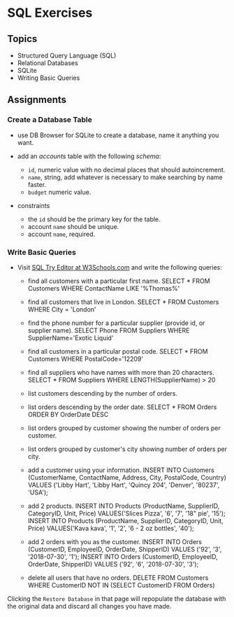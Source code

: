 # SQL Exercises

## Topics

- Structured Query Language (SQL)
- Relational Databases
- SQLite
- Writing Basic Queries

## Assignments

### Create a Database Table

- use DB Browser for SQLite to create a database, name it anything you want.
- add an _accounts_ table with the following _schema_:

  - `id`, numeric value with no decimal places that should autoincrement.
  - `name`, string, add whatever is necessary to make searching by name faster.
  - `budget` numeric value.

- constraints
  - the `id` should be the primary key for the table.
  - account `name` should be unique.
  - account `name`, required.

### Write Basic Queries

- Visit [SQL Try Editor at W3Schools.com](https://www.w3schools.com/Sql/tryit.asp?filename=trysql_select_top) and write the following queries:
  - find all customers with a particular first name.
SELECT * FROM Customers WHERE ContactName LIKE '%Thomas%'

  - find all customers that live in London.
  SELECT * FROM Customers WHERE City = 'London'

  - find the phone number for a particular supplier (provide id, or supplier name).
SELECT Phone FROM Suppliers WHERE SupplierName='Exotic Liquid'

  - find all customers in a particular postal code.
SELECT * FROM Customers WHERE PostalCode='12209'

  - find all suppliers who have names with more than 20 characters.
SELECT * FROM Suppliers WHERE LENGTH(SupplierName) > 20

  - list customers descending by the number of orders.

  - list orders descending by the order date.
  SELECT * FROM Orders ORDER BY OrderDate DESC

  - list orders grouped by customer showing the number of orders per customer.

  - list orders grouped by customer's city showing number of orders per city.

  - add a customer using your information.
INSERT INTO Customers (CustomerName, ContactName, Address, City, PostalCode, Country)
VALUES ('Libby Hart', 'Libby Hart', 'Quincy 204', 'Denver', '80237', 'USA');

  - add 2 products.
INSERT INTO Products (ProductName, SupplierID, CategoryID, Unit, Price) 
VALUES('Slices Pizza', '6', '7', '18" pie', '15');
INSERT INTO Products (ProductName, SupplierID, CategoryID, Unit, Price) 
VALUES('Kava kava', '1', '2', '6 - 2 oz bottles', '40'); 

  - add 2 orders with you as the customer.
INSERT INTO Orders (CustomerID, EmployeeID, OrderDate, ShipperID)
VALUES ('92', '3', '2018-07-30', '1');
INSERT INTO Orders (CustomerID, EmployeeID, OrderDate, ShipperID)
VALUES ('92', '6', '2018-07-30', '3');

  - delete all users that have no orders.
DELETE FROM Customers WHERE CustomerID NOT IN (SELECT CustomerID FROM Orders)

Clicking the `Restore Database` in that page will repopulate the database with the original data and discard all changes you have made.

